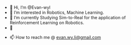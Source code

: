 - 👋 Hi, I’m @Evan-wyl
- 👀 I’m interested in Robotics, Machine Learning.
- 🌱 I’m currently Studying Sim-to-Real for the application of Reinforcement Learning on Robotics.
- :maple_leaf:
<!-- - 💞️ I’m looking to collaborate on ... -->
- 📫 How to reach me @ evan.wy.li@gmail.com

<!---
Evan-wyl/Evan-wyl is a ✨ special ✨ repository because its `README.md` (this file) appears on your GitHub profile.
You can click the Preview link to take a look at your changes.
--->
